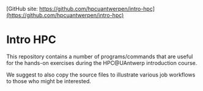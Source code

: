 [GitHub site: https://github.com/hpcuantwerpen/intro-hpc](https://github.com/hpcuantwerpen/intro-hpc)

# Intro HPC

This repository contains a number of programs/commands that are useful for the
hands-on exercises during the HPC@UAntwerp introduction course.

We suggest to also copy the source files to illustrate various job workflows
to those who might be interested.
